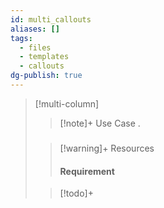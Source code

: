 ```yaml
---
id: multi_callouts
aliases: []
tags:
  - files
  - templates
  - callouts
dg-publish: true
---
```

> [!multi-column]
>
>> [!note]+ Use Case
>> .
>> ##### 
>> 
>
>> [!warning]+ Resources
>> #### Requirement
>
>
>> [!todo]+
>> 
>> 
>> 

